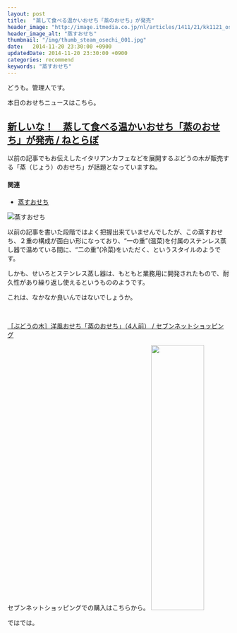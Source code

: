 ```yaml
---
layout: post
title:  "蒸して食べる温かいおせち「蒸のおせち」が発売"
header_image: "http://image.itmedia.co.jp/nl/articles/1411/21/kk1121_osechi01.jpg"
header_image_alt: "蒸すおせち"
thumbnail: "/img/thumb_steam_osechi_001.jpg"
date:   2014-11-20 23:30:00 +0900
updatedDate: 2014-11-20 23:30:00 +0900
categories: recommend
keywords: "蒸すおせち"
---
```


どうも。管理人です。

本日のおせちニュースはこちら。

<!-- more -->

## [新しいな！　蒸して食べる温かいおせち「蒸のおせち」が発売 / ねとらぼ](http://nlab.itmedia.co.jp/nl/articles/1411/21/news139.html)

以前の記事でもお伝えしたイタリアンカフェなどを展開するぶどうの木が販売する「蒸（じょう）のおせち」が話題となっていますね。

#### 関連
* [蒸すおせち](/news/2014-09-16/steamed_osechi/)

![蒸すおせち](http://www.budoo.co.jp/osechi2015/images/main.jpg)

以前の記事を書いた段階ではよく把握出来ていませんでしたが、この蒸すおせち、２重の構成が面白い形になっており、“一の重”(温菜)を付属のステンレス蒸し器で温めている間に、“二の重”(冷菜)をいただく、というスタイルのようです。

しかも、せいろとステンレス蒸し器は、もともと業務用に開発されたもので、耐久性があり繰り返し使えるというもののようです。

これは、なかなか良いんではないでしょうか。

<a href="http://px.a8.net/svt/ejp?a8mat=2BY8A5+72TL8I+2N1Y+BWGDT&a8ejpredirect=http%3A%2F%2Fwww.7netshopping.jp%2Frelay%2Faffiliate%2FAnotherCompanyEntrance%2F%3FA8_PID%3Ds00000012319001%26VIEW_URL%3Dhttp%253A%252F%252Fedepart.7netshopping.jp%252Fss%252Fitem%252F00100010499999416280.html" target="_blank">
<img border="0" alt="" src="http://img.edepart.7netshopping.jp/contents/inc/001/item/001000104999994/00100010499999416280/spec_400_00100010499999416280.jpg"></a>
<img border="0" width="1" height="1" src="http://www19.a8.net/0.gif?a8mat=2BY8A5+72TL8I+2N1Y+BWGDT" alt="">

<a href="http://px.a8.net/svt/ejp?a8mat=2BY8A5+72TL8I+2N1Y+BWGDT&a8ejpredirect=http%3A%2F%2Fwww.7netshopping.jp%2Frelay%2Faffiliate%2FAnotherCompanyEntrance%2F%3FA8_PID%3Ds00000012319001%26VIEW_URL%3Dhttp%253A%252F%252Fedepart.7netshopping.jp%252Fss%252Fitem%252F00100010499999416280.html" target="_blank">［ぶどうの木］洋風おせち「蒸のおせち」（4人前） / セブンネットショッピング</a>

セブンネットショッピングでの購入はこちらから。
<a href="http://px.a8.net/svt/ejp?a8mat=2BY8A5+72TL8I+2N1Y+7ACG1" target="_blank">
<img border="0" width="120" height="600" alt="" src="http://www27.a8.net/svt/bgt?aid=141005165428&wid=003&eno=01&mid=s00000012319001224000&mc=1"></a>
<img border="0" width="1" height="1" src="http://www19.a8.net/0.gif?a8mat=2BY8A5+72TL8I+2N1Y+7ACG1" alt="">

ではでは。